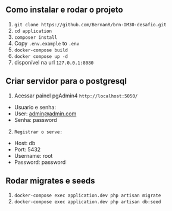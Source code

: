 ## Como instalar e rodar o projeto

1. ```git clone https://github.com/BernanR/brn-OM30-desafio.git```
2. ```cd application```
3. ```composer install```
3. Copy ```.env.example``` to ```.env```
4. ```docker-compose build```
5. ```docker compose up -d```
6. disponível na url ```127.0.0.1:8080```

## Criar servidor para o postgresql

1. Acessar painel pgAdmin4 ```http://localhost:5050/```
  - Usuario e senha:
  - User: admin@admin.com
  - Senha: password

2. ```Registrar o serve:```
  - Host: db
  - Port: 5432
  - Username: root
  - Password: password

## Rodar migrates e seeds

1. ```docker-compose exec application.dev php artisan migrate```
2. ```docker-compose exec application.dev php artisan db:seed```

